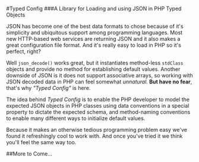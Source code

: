 #Typed Config
###A Library for Loading and using JSON in PHP Typed Objects

JSON has become one of the best data formats to chose because of it's simplicity and ubiquitous support among programming languages. Most new HTTP-based web services are returning JSON and it also makes a great configuration file format. And it's really easy to load in PHP so it's perfect, right?

Well `json_decode()` works great, but it instantiates method-less `stdClass` objects and provide no method for establishing default values. Another downside of JSON is it does not support associative arrays, so working with JSON decoded data in PHP can feel somewhat _unnatural._ **But have no fear**, that's why _"Typed Config"_ is here.


The idea behind _Typed Config_ is to enable the PHP developer to model the expected JSON objects in PHP classes using data conventions in a special property to dictate the expected schema, and method-naming conventions to enable many different ways to initialize default values. 

Because it makes an otherwise tedious programming problem easy we've found it refreshingly cool to work with. And once you've tried it we think you'll feel the same way too.

##More to Come...